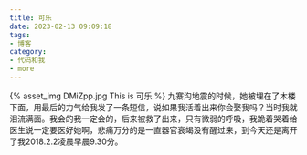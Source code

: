 ```yaml
---
title: 可乐
date: 2023-02-13 09:09:18
tags:
- 博客
category:
- 代码和我
- more
---
```

{% asset_img DMiZpp.jpg This is 可乐 %}
九寨沟地震的时候，她被埋在了木楼下面，用最后的力气给我发了一条短信，说如果我活着出来你会娶我吗？当时我就泪流满面。我会的我一定会的，后来被救了出来，只有微弱的呼吸，我跪着哭着给医生说一定要医好她啊，悲痛万分的是一直器官衰竭没有醒过来，到今天还是离开了我2018.2.2凌晨早晨9.30分。